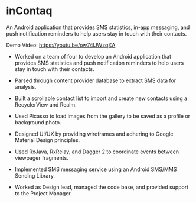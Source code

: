 # inContaq
An Android application that provides SMS statistics, in-app messaging, and push notification reminders to help users stay in touch with their contacts.

Demo Video: https://youtu.be/ow74lJWzqXA


- Worked on a team of four to develop an Android application that provides SMS statistics and push notification reminders to help users stay in touch with their contacts.

- Parsed through content provider database to extract SMS data for analysis.
- Built a scrollable contact list to import and create new contacts using a RecyclerView and Realm.
- Used Picasso to load images from the gallery to be saved as a profile or background photo.
- Designed UI/UX by providing wireframes and adhering to Google Material Design principles.
- Used RxJava, RxRelay, and Dagger 2 to coordinate events between viewpager fragments.
- Implemented SMS messaging service using an Android SMS/MMS Sending Library.
- Worked as Design lead, managed the code base, and provided support to the Project Manager.
